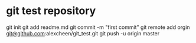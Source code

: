 # git test repository

git init 
git add readme.md
git commit -m "first commit"
git remote add orgin git@github.com:alexcheen/git_test.git
git push -u origin master

